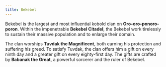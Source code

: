 ```yaml
---
title: Bekebel
---
```


Bekebel is the largest and most influential kobold clan on **Oro-oro-ponoro-poron**. Within the impenetrable **Bekebel Citadel**, the Bekebel work tirelessly to sustain their massive population and to enlarge their domain.

The clan worships **Tuvdak the Magnificent**, both earning his protection and suffering his greed. To satisfy Tuvdak, the clan offers him a gift on every ninth day and a greater gift on every eighty-first day. The gifts are crafted by **Babanak the Great**, a powerful sorcerer and the ruler of Bekebel.

